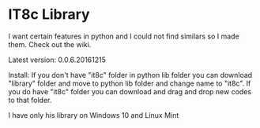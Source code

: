 # IT8c Library
I want certain features in python and I could not find similars so I made them. Check out the wiki.

Latest version: 0.0.6.20161215

Install: If you don't have "it8c" folder in python lib folder you can download "library" folder and move to python lib folder and change name to "it8c". If you do have "it8c" folder you can download and drag and drop new codes to that folder.

I have only his library on Windows 10 and Linux Mint
